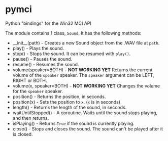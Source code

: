 # pymci
Python "bindings" for the Win32 MCI API

The module contains 1 class, `Sound`.
It has the following methods:
* \_\_init\_\_(path) - Creates a new Sound object from the .WAV file at `path`.
* play() - Plays the sound.
* stop() - Stops the sound. It can be resumed with `play()`.
* pause() - Pauses the sound.
* resume() - Resumes the sound.
* volume(speaker=BOTH) - **NOT WORKING YET** Returns the current volume of the `speaker` speaker. The `speaker` argument can be LEFT, RIGHT or BOTH.
* volume(x, speaker=BOTH) - **NOT WORKING YET** Changes the volume for the `speaker` speaker.
* position() - Returns the position, in seconds.
* position(x) - Sets the position to `x`. (`x` is in seconds)
* length() - Returns the length of the sound, in seconds.
* waitUntilStopped() - A coroutine. Waits until the sound stops playing, and then returns.
* isPlaying() - Returns `True` if the sound is currently playing.
* close() - Stops and closes the sound. The sound can't be played after it is closed.
